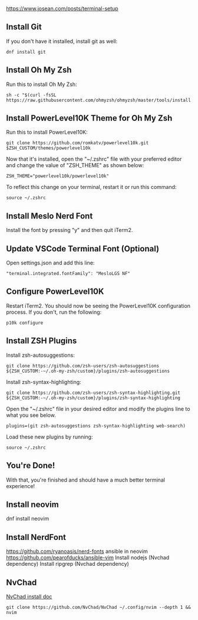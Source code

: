 https://www.josean.com/posts/terminal-setup



## Install Git
If you don't have it installed, install git as well:
```
dnf install git
```
## Install Oh My Zsh
Run this to install Oh My Zsh:
```
sh -c "$(curl -fsSL https://raw.githubusercontent.com/ohmyzsh/ohmyzsh/master/tools/install.sh)"
```
## Install PowerLevel10K Theme for Oh My Zsh
Run this to install PowerLevel10K:
```
git clone https://github.com/romkatv/powerlevel10k.git $ZSH_CUSTOM/themes/powerlevel10k
```
Now that it's installed, open the "~/.zshrc" file with your preferred editor and change the value of "ZSH_THEME" as shown below:
```
ZSH_THEME="powerlevel10k/powerlevel10k"
```
To reflect this change on your terminal, restart it or run this command:
```
source ~/.zshrc
```
## Install Meslo Nerd Font
Install the font by pressing "y" and then quit iTerm2.
## Update VSCode Terminal Font (Optional)
Open settings.json and add this line:
```
"terminal.integrated.fontFamily": "MesloLGS NF"
```
## Configure PowerLevel10K
Restart iTerm2. You should now be seeing the PowerLevel10K configuration process. If you don't, run the following:
```
p10k configure
```

## Install ZSH Plugins
Install zsh-autosuggestions:
```
git clone https://github.com/zsh-users/zsh-autosuggestions ${ZSH_CUSTOM:-~/.oh-my-zsh/custom}/plugins/zsh-autosuggestions
```
Install zsh-syntax-highlighting:
```
git clone https://github.com/zsh-users/zsh-syntax-highlighting.git ${ZSH_CUSTOM:-~/.oh-my-zsh/custom}/plugins/zsh-syntax-highlighting
```
Open the "~/.zshrc" file in your desired editor and modify the plugins line to what you see below.
```
plugins=(git zsh-autosuggestions zsh-syntax-highlighting web-search)
```
Load these new plugins by running:
```
source ~/.zshrc
```
## You're Done!
With that, you're finished and should have a much better terminal experience!

## Install neovim
dnf install neovim

## Install NerdFont
https://github.com/ryanoasis/nerd-fonts
ansible in neovim https://github.com/pearofducks/ansible-vim
Install nodejs (Nvchad dependency)
Install ripgrep (Nvchad dependency)

## NvChad
[NvChad install doc](https://nvchad.com/docs/quickstart/install)
```
git clone https://github.com/NvChad/NvChad ~/.config/nvim --depth 1 && nvim
```
